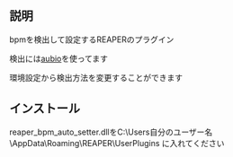 ## 説明
bpmを検出して設定するREAPERのプラグイン

検出には[aubio](https://aubio.org/)を使ってます

環境設定から検出方法を変更することができます

## インストール
reaper_bpm_auto_setter.dllをC:\Users自分のユーザー名\AppData\Roaming\REAPER\UserPlugins
に入れてください
